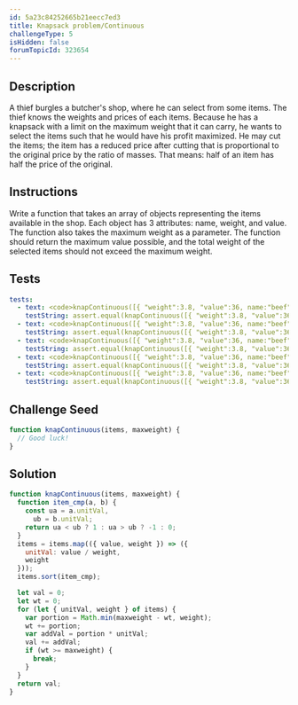 ```yaml
---
id: 5a23c84252665b21eecc7ed3
title: Knapsack problem/Continuous
challengeType: 5
isHidden: false
forumTopicId: 323654
---
```


## Description

<section id='description'>
A thief burgles a butcher's shop, where he can select from some items.
The thief knows the weights and prices of each items. Because he has a knapsack with a limit on the maximum weight that it can carry, he wants to select the items such that he would have his profit maximized. He may cut the items; the item has a reduced price after cutting that is proportional to the original price by the ratio of masses. That means: half of an item has half the price of the original.
</section>

## Instructions

<section id='instructions'>
Write a function that takes an array of objects representing the items available in the shop. Each object has 3 attributes: name, weight, and value. The function also takes the maximum weight as a parameter. The function should return the maximum value possible, and the total weight of the selected items should not exceed the maximum weight.
</section>

## Tests

<section id='tests'>

```yml
tests:
  - text: <code>knapContinuous([{ "weight":3.8, "value":36, name:"beef" }, { "weight":5.4, "value":43, name:"pork" }, { "weight":3.6, "value":90, name:"ham" }, { "weight":2.4, "value":45, name:"greaves" }, { "weight":4.0, "value":30, name:"flitch" }, { "weight":2.5, "value":56, name:"brawn" }, { "weight":3.7, "value":67, name:"welt" }, { "weight":3.0, "value":95, name:"salami" }, { "weight":5.9, "value":98, name:"sausage" }], 10)</code> should return <code>257.875</code>.
    testString: assert.equal(knapContinuous([{ "weight":3.8, "value":36, name:"beef" }, { "weight":5.4, "value":43, name:"pork" }, { "weight":3.6, "value":90, name:"ham" }, { "weight":2.4, "value":45, name:"greaves" }, { "weight":4.0, "value":30, name:"flitch" }, { "weight":2.5, "value":56, name:"brawn" }, { "weight":3.7, "value":67, name:"welt" }, { "weight":3.0, "value":95, name:"salami" }, { "weight":5.9, "value":98, name:"sausage" }], 10), 257.875);
  - text: <code>knapContinuous([{ "weight":3.8, "value":36, name:"beef" }, { "weight":5.4, "value":43, name:"pork" }, { "weight":3.6, "value":90, name:"ham" }, { "weight":2.4, "value":45, name:"greaves" }, { "weight":4.0, "value":30, name:"flitch" }, { "weight":2.5, "value":56, name:"brawn" }, { "weight":3.7, "value":67, name:"welt" }, { "weight":3.0, "value":95, name:"salami" }, { "weight":5.9, "value":98, name:"sausage" }], 12)</code> should return <code>295.05405405405406</code>.
    testString: assert.equal(knapContinuous([{ "weight":3.8, "value":36, name:"beef" }, { "weight":5.4, "value":43, name:"pork" }, { "weight":3.6, "value":90, name:"ham" }, { "weight":2.4, "value":45, name:"greaves" }, { "weight":4.0, "value":30, name:"flitch" }, { "weight":2.5, "value":56, name:"brawn" }, { "weight":3.7, "value":67, name:"welt" }, { "weight":3.0, "value":95, name:"salami" }, { "weight":5.9, "value":98, name:"sausage" }], 12), 295.05405405405406);
  - text: <code>knapContinuous([{ "weight":3.8, "value":36, name:"beef" }, { "weight":5.4, "value":43, name:"pork" }, { "weight":3.6, "value":90, name:"ham" }, { "weight":2.4, "value":45, name:"greaves" }, { "weight":4.0, "value":30, name:"flitch" }, { "weight":2.5, "value":56, name:"brawn" }, { "weight":3.7, "value":67, name:"welt" }, { "weight":3.0, "value":95, name:"salami" }, { "weight":5.9, "value":98, name:"sausage" }], 15)</code> should return <code>349.3783783783784</code>.
    testString: assert.equal(knapContinuous([{ "weight":3.8, "value":36, name:"beef" }, { "weight":5.4, "value":43, name:"pork" }, { "weight":3.6, "value":90, name:"ham" }, { "weight":2.4, "value":45, name:"greaves" }, { "weight":4.0, "value":30, name:"flitch" }, { "weight":2.5, "value":56, name:"brawn" }, { "weight":3.7, "value":67, name:"welt" }, { "weight":3.0, "value":95, name:"salami" }, { "weight":5.9, "value":98, name:"sausage" }], 15), 349.3783783783784);
  - text: <code>knapContinuous([{ "weight":3.8, "value":36, name:"beef" }, { "weight":5.4, "value":43, name:"pork" }, { "weight":3.6, "value":90, name:"ham" }, { "weight":2.4, "value":45, name:"greaves" }, { "weight":4.0, "value":30, name:"flitch" }, { "weight":2.5, "value":56, name:"brawn" }, { "weight":3.7, "value":67, name:"welt" }, { "weight":3.0, "value":95, name:"salami" }, { "weight":5.9, "value":98, name:"sausage" }], 22)</code> should return <code>459.5263157894737</code>.
    testString: assert.equal(knapContinuous([{ "weight":3.8, "value":36, name:"beef" }, { "weight":5.4, "value":43, name:"pork" }, { "weight":3.6, "value":90, name:"ham" }, { "weight":2.4, "value":45, name:"greaves" }, { "weight":4.0, "value":30, name:"flitch" }, { "weight":2.5, "value":56, name:"brawn" }, { "weight":3.7, "value":67, name:"welt" }, { "weight":3.0, "value":95, name:"salami" }, { "weight":5.9, "value":98, name:"sausage" }], 22), 459.5263157894737);
  - text: <code>knapContinuous([{ "weight":3.8, "value":36, name:"beef" }, { "weight":5.4, "value":43, name:"pork" }, { "weight":3.6, "value":90, name:"ham" }, { "weight":2.4, "value":45, name:"greaves" }, { "weight":4.0, "value":30, name:"flitch" }, { "weight":2.5, "value":56, name:"brawn" }, { "weight":3.7, "value":67, name:"welt" }, { "weight":3.0, "value":95, name:"salami" }, { "weight":5.9, "value":98, name:"sausage" }], 24)</code> should return <code>478.4736842105263</code>.
    testString: assert.equal(knapContinuous([{ "weight":3.8, "value":36, name:"beef" }, { "weight":5.4, "value":43, name:"pork" }, { "weight":3.6, "value":90, name:"ham" }, { "weight":2.4, "value":45, name:"greaves" }, { "weight":4.0, "value":30, name:"flitch" }, { "weight":2.5, "value":56, name:"brawn" }, { "weight":3.7, "value":67, name:"welt" }, { "weight":3.0, "value":95, name:"salami" }, { "weight":5.9, "value":98, name:"sausage" }], 24), 478.4736842105263);
```

</section>

## Challenge Seed

<section id='challengeSeed'>
<div id='js-seed'>

```js
function knapContinuous(items, maxweight) {
  // Good luck!
}
```

</div>
</section>

## Solution

<section id='solution'>

```js
function knapContinuous(items, maxweight) {
  function item_cmp(a, b) {
    const ua = a.unitVal,
      ub = b.unitVal;
    return ua < ub ? 1 : ua > ub ? -1 : 0;
  }
  items = items.map(({ value, weight }) => ({
    unitVal: value / weight,
    weight
  }));
  items.sort(item_cmp);

  let val = 0;
  let wt = 0;
  for (let { unitVal, weight } of items) {
    var portion = Math.min(maxweight - wt, weight);
    wt += portion;
    var addVal = portion * unitVal;
    val += addVal;
    if (wt >= maxweight) {
      break;
    }
  }
  return val;
}
```

</section>
